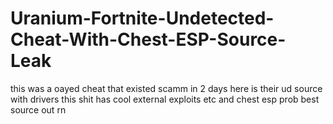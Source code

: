 # Uranium-Fortnite-Undetected-Cheat-With-Chest-ESP-Source-Leak
this was a oayed cheat that existed scamm in 2 days here is their ud source with drivers this shit has cool external exploits etc and chest esp prob best source out rn
